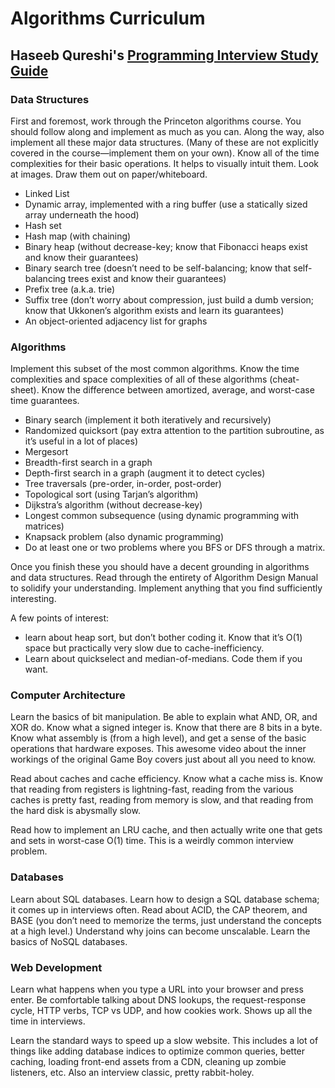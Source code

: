 # Algorithms Curriculum

## Haseeb Qureshi's [Programming Interview Study Guide](https://haseebq.com/how-to-break-into-tech-job-hunting-and-interviews/)

### Data Structures
First and foremost, work through the Princeton algorithms course. You should follow along and implement as much as you can. Along the way, also implement all these major data structures. (Many of these are not explicitly covered in the course—implement them on your own). Know all of the time complexities for their basic operations. It helps to visually intuit them. Look at images. Draw them out on paper/whiteboard.

- Linked List
- Dynamic array, implemented with a ring buffer (use a statically sized array underneath the hood)
- Hash set
- Hash map (with chaining)
- Binary heap (without decrease-key; know that Fibonacci heaps exist and know their guarantees)
- Binary search tree (doesn’t need to be self-balancing; know that self-balancing trees exist and know their guarantees)
- Prefix tree (a.k.a. trie)
- Suffix tree (don’t worry about compression, just build a dumb version; know that Ukkonen’s algorithm exists and learn its guarantees)
- An object-oriented adjacency list for graphs

### Algorithms

Implement this subset of the most common algorithms. Know the time complexities and space complexities of all of these algorithms (cheat-sheet). Know the difference between amortized, average, and worst-case time guarantees.

- Binary search (implement it both iteratively and recursively)
- Randomized quicksort (pay extra attention to the partition subroutine, as it’s useful in a lot of places)
- Mergesort
- Breadth-first search in a graph
- Depth-first search in a graph (augment it to detect cycles)
- Tree traversals (pre-order, in-order, post-order)
- Topological sort (using Tarjan’s algorithm)
- Dijkstra’s algorithm (without decrease-key)
- Longest common subsequence (using dynamic programming with matrices)
- Knapsack problem (also dynamic programming)
- Do at least one or two problems where you BFS or DFS through a matrix.

Once you finish these you should have a decent grounding in algorithms and data structures. Read through the entirety of Algorithm Design Manual to solidify your understanding. Implement anything that you find sufficiently interesting.

A few points of interest: 
- learn about heap sort, but don’t bother coding it. Know that it’s O(1) space but practically very slow due to cache-inefficiency. 
- Learn about quickselect and median-of-medians. Code them if you want.

### Computer Architecture

Learn the basics of bit manipulation. Be able to explain what AND, OR, and XOR do. Know what a signed integer is. Know that there are 8 bits in a byte. Know what assembly is (from a high level), and get a sense of the basic operations that hardware exposes. This awesome video about the inner workings of the original Game Boy covers just about all you need to know.

Read about caches and cache efficiency. Know what a cache miss is. Know that reading from registers is lightning-fast, reading from the various caches is pretty fast, reading from memory is slow, and that reading from the hard disk is abysmally slow.

Read how to implement an LRU cache, and then actually write one that gets and sets in worst-case O(1) time. This is a weirdly common interview problem.

### Databases

Learn about SQL databases. Learn how to design a SQL database schema; it comes up in interviews often. Read about ACID, the CAP theorem, and BASE (you don’t need to memorize the terms, just understand the concepts at a high level.) Understand why joins can become unscalable. Learn the basics of NoSQL databases.

### Web Development

Learn what happens when you type a URL into your browser and press enter. Be comfortable talking about DNS lookups, the request-response cycle, HTTP verbs, TCP vs UDP, and how cookies work. Shows up all the time in interviews.

Learn the standard ways to speed up a slow website. This includes a lot of things like adding database indices to optimize common queries, better caching, loading front-end assets from a CDN, cleaning up zombie listeners, etc. Also an interview classic, pretty rabbit-holey.